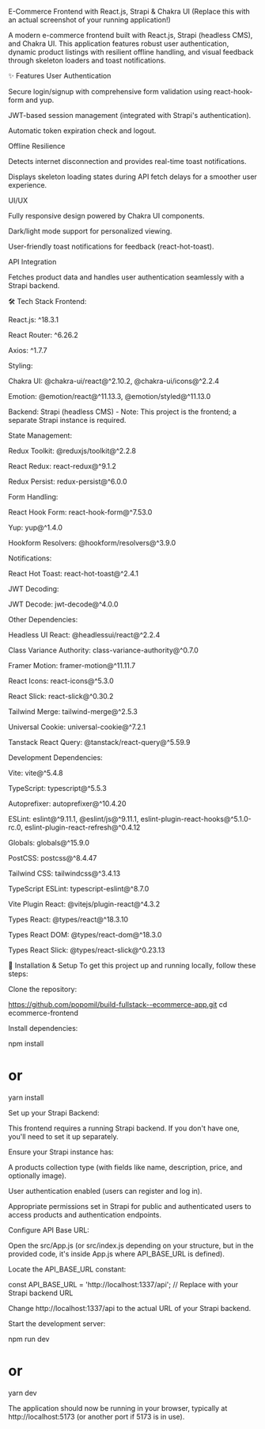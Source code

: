 E-Commerce Frontend with React.js, Strapi & Chakra UI
(Replace this with an actual screenshot of your running application!)

A modern e-commerce frontend built with React.js, Strapi (headless CMS), and Chakra UI. This application features robust user authentication, dynamic product listings with resilient offline handling, and visual feedback through skeleton loaders and toast notifications.

✨ Features
User Authentication

Secure login/signup with comprehensive form validation using react-hook-form and yup.

JWT-based session management (integrated with Strapi's authentication).

Automatic token expiration check and logout.

Offline Resilience

Detects internet disconnection and provides real-time toast notifications.

Displays skeleton loading states during API fetch delays for a smoother user experience.

UI/UX

Fully responsive design powered by Chakra UI components.

Dark/light mode support for personalized viewing.

User-friendly toast notifications for feedback (react-hot-toast).

API Integration

Fetches product data and handles user authentication seamlessly with a Strapi backend.

🛠️ Tech Stack
Frontend:

React.js: ^18.3.1

React Router: ^6.26.2

Axios: ^1.7.7

Styling:

Chakra UI: @chakra-ui/react@^2.10.2, @chakra-ui/icons@^2.2.4

Emotion: @emotion/react@^11.13.3, @emotion/styled@^11.13.0

Backend: Strapi (headless CMS) - Note: This project is the frontend; a separate Strapi instance is required.

State Management:

Redux Toolkit: @reduxjs/toolkit@^2.2.8

React Redux: react-redux@^9.1.2

Redux Persist: redux-persist@^6.0.0

Form Handling:

React Hook Form: react-hook-form@^7.53.0

Yup: yup@^1.4.0

Hookform Resolvers: @hookform/resolvers@^3.9.0

Notifications:

React Hot Toast: react-hot-toast@^2.4.1

JWT Decoding:

JWT Decode: jwt-decode@^4.0.0

Other Dependencies:

Headless UI React: @headlessui/react@^2.2.4

Class Variance Authority: class-variance-authority@^0.7.0

Framer Motion: framer-motion@^11.11.7

React Icons: react-icons@^5.3.0

React Slick: react-slick@^0.30.2

Tailwind Merge: tailwind-merge@^2.5.3

Universal Cookie: universal-cookie@^7.2.1

Tanstack React Query: @tanstack/react-query@^5.59.9

Development Dependencies:

Vite: vite@^5.4.8

TypeScript: typescript@^5.5.3

Autoprefixer: autoprefixer@^10.4.20

ESLint: eslint@^9.11.1, @eslint/js@^9.11.1, eslint-plugin-react-hooks@^5.1.0-rc.0, eslint-plugin-react-refresh@^0.4.12

Globals: globals@^15.9.0

PostCSS: postcss@^8.4.47

Tailwind CSS: tailwindcss@^3.4.13

TypeScript ESLint: typescript-eslint@^8.7.0

Vite Plugin React: @vitejs/plugin-react@^4.3.2

Types React: @types/react@^18.3.10

Types React DOM: @types/react-dom@^18.3.0

Types React Slick: @types/react-slick@^0.23.13

🚀 Installation & Setup
To get this project up and running locally, follow these steps:

Clone the repository:

https://github.com/popomil/build-fullstack--ecommerce-app.git
cd ecommerce-frontend

Install dependencies:

npm install
# or
yarn install

Set up your Strapi Backend:

This frontend requires a running Strapi backend. If you don't have one, you'll need to set it up separately.

Ensure your Strapi instance has:

A products collection type (with fields like name, description, price, and optionally image).

User authentication enabled (users can register and log in).

Appropriate permissions set in Strapi for public and authenticated users to access products and authentication endpoints.

Configure API Base URL:

Open the src/App.js (or src/index.js depending on your structure, but in the provided code, it's inside App.js where API_BASE_URL is defined).

Locate the API_BASE_URL constant:

const API_BASE_URL = 'http://localhost:1337/api'; // Replace with your Strapi backend URL

Change http://localhost:1337/api to the actual URL of your Strapi backend.

Start the development server:

npm run dev
# or
yarn dev

The application should now be running in your browser, typically at http://localhost:5173 (or another port if 5173 is in use).
